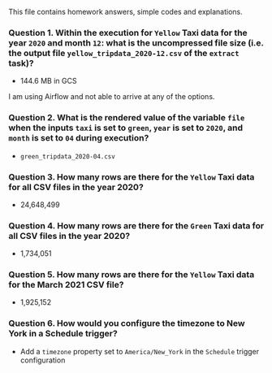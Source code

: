 This file contains homework answers, simple codes and explanations.


### Question 1. Within the execution for `Yellow` Taxi data for the year `2020` and month `12`: what is the uncompressed file size (i.e. the output file `yellow_tripdata_2020-12.csv` of the `extract` task)?

- 144.6 MB in GCS

I am using Airflow and not able to arrive at any of the options.


### Question 2. What is the rendered value of the variable `file` when the inputs `taxi` is set to `green`, `year` is set to `2020`, and `month` is set to `04` during execution?

- `green_tripdata_2020-04.csv`


### Question 3. How many rows are there for the `Yellow` Taxi data for all CSV files in the year 2020?

- 24,648,499


### Question 4. How many rows are there for the `Green` Taxi data for all CSV files in the year 2020?

- 1,734,051


### Question 5. How many rows are there for the `Yellow` Taxi data for the March 2021 CSV file?

- 1,925,152


### Question 6. How would you configure the timezone to New York in a Schedule trigger?

- Add a `timezone` property set to `America/New_York` in the `Schedule` trigger configuration